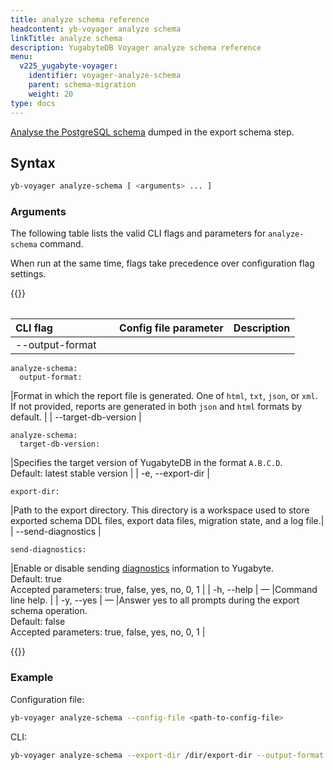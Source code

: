 ```yaml
---
title: analyze schema reference
headcontent: yb-voyager analyze schema
linkTitle: analyze schema
description: YugabyteDB Voyager analyze schema reference
menu:
  v225_yugabyte-voyager:
    identifier: voyager-analyze-schema
    parent: schema-migration
    weight: 20
type: docs
---
```


[Analyse the PostgreSQL schema](../../../migrate/migrate-steps/#analyze-schema) dumped in the export schema step.

## Syntax

```sh
yb-voyager analyze-schema [ <arguments> ... ]
```

### Arguments

The following table lists the valid CLI flags and parameters for `analyze-schema` command.

When run at the same time, flags take precedence over configuration flag settings.

{{<table>}}

| <div style="width:150px">CLI flag</div> | Config file parameter | Description |
| :--- | :-------- | :---------- |
| --output-format |

```yaml{.nocopy}
analyze-schema:
  output-format:
```

|Format in which the report file is generated. One of `html`, `txt`, `json`, or `xml`. If not provided, reports are generated in both `json` and `html` formats by default. |
| --target-db-version |

```yaml{.nocopy}
analyze-schema:
  target-db-version:
```

|Specifies the target version of YugabyteDB in the format `A.B.C.D`.<br>Default: latest stable version |
| -e, --export-dir |

```yaml{.nocopy}
export-dir:
```

|Path to the export directory. This directory is a workspace used to store exported schema DDL files, export data files, migration state, and a log file.|
| --send-diagnostics |

```yaml{.nocopy}
send-diagnostics:
```

|Enable or disable sending [diagnostics](../../../reference/diagnostics-report/) information to Yugabyte. <br>Default: true<br> Accepted parameters: true, false, yes, no, 0, 1 |
| -h, --help | — |Command line help. |
| -y, --yes | — |Answer yes to all prompts during the export schema operation. <br>Default: false<br> Accepted parameters: true, false, yes, no, 0, 1 |

{{</table>}}

### Example

Configuration file:

```sh
yb-voyager analyze-schema --config-file <path-to-config-file>
```

CLI:

```sh
yb-voyager analyze-schema --export-dir /dir/export-dir --output-format txt
```
